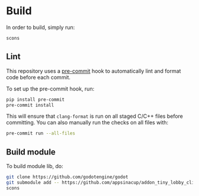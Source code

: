 # Build

In order to build, simply run:

```sh
scons
```

## Lint

This repository uses a [pre-commit](https://pre-commit.com/) hook to automatically lint and format code before each commit.

To set up the pre-commit hook, run:

```sh
pip install pre-commit
pre-commit install
```

This will ensure that `clang-format` is run on all staged C/C++ files before committing. You can also manually run the checks on all files with:

```sh
pre-commit run --all-files
```

## Build module

To build module lib, do:

```sh
git clone https://github.com/godotengine/godot
git submodule add -- https://github.com/appsinacup/addon_tiny_lobby_client modules/tiny_lobby
scons
```
